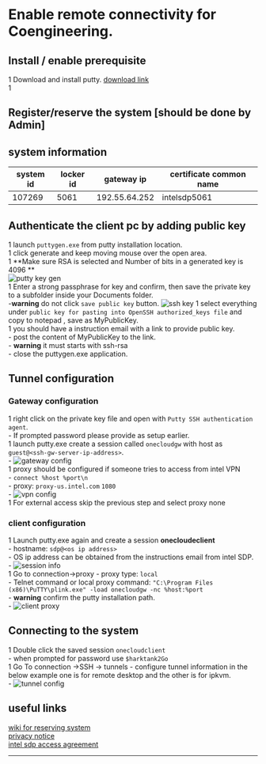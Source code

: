 # Enable remote connectivity for Coengineering.

## Install / enable prerequisite  

1 Download and install putty. [download link](https://www.putty.org/)  
1 


## Register/reserve the system [should be done by Admin]  


## system information  

system id|locker id|gateway ip|certificate common name
---------|---------|----------|-----------------------
107269   |5061     |192.55.64.252|intelsdp5061

## Authenticate the client pc by adding public key 

1 launch `puttygen.exe` from putty installation location.  
1 click generate and keep moving mouse over the open area.  
1 **Make sure RSA is selected and Number of bits in a generated key is 4096 **  
	![putty key gen](coenginneringlab/puttykeygen.PNG)  
1 Enter a strong passphrase for key and confirm, then save the private key to a subfolder inside your Documents folder.  
	-**warning** do not click `save public key` button. 
	![ssh key](coenginneringlab/puttykeygen.png)
1 select everything under `public key for pasting into OpenSSH authorized_keys file` and copy to notepad , save as MyPublicKey.  
1 you should have a instruction email with a link to provide public key.  
	- post the content of MyPublicKey to the link.  
	- **warning** it must starts with ssh-rsa  
	- close the puttygen.exe application.  

## Tunnel configuration  

### Gateway configuration

1 right click on the private key file and open with `Putty SSH authentication agent`.  
	- If prompted password please provide as setup earlier.  
1 launch putty.exe create a session called `onecloudgw` with host as `guest@<ssh-gw-server-ip-address>`.  
	- ![gateway config](coenginneringlab/onecloudgw_session.png)  
1 proxy should be configured if someone tries to access from intel VPN  
	- `connect %host %port\n`  
	- proxy: `proxy-us.intel.com`  `1080`  
	- ![vpn config](coenginneringlab/onecloudgw_session_proxy.png)  
1 For external access skip the previous step and select proxy none  
	
### client configuration

1 Launch putty.exe again and create a session **onecloudeclient**  
	- hostname: `sdp@<os ip address>`  
	- OS ip address can be obtained from the instructions email from intel SDP.  
	- ![session info](coenginneringlab/onecloudclient_session.png)  
1 Go to connection->proxy 
	- proxy type: `local`  
	- Telnet command or local proxy command: `"C:\Program Files (x86)\PuTTY\plink.exe" -load onecloudgw -nc %host:%port`  
	- **warning** confirm the putty installation path.  
	- ![client proxy](coenginneringlab/onecloudclient_proxy.png)  

## Connecting to the system  

1 Double click the saved session `onecloudclient`  
	- when prompted for password use `$harktank2Go`  
1 Go To connection ->SSH -> tunnels 
	- configure tunnel information in the below example one is for remote desktop and the other is for ipkvm.  
	- ![tunnel config](coenginneringlab/tunnel.PNG)  
  
## useful links 

[wiki for reserving system](https://wiki.ith.intel.com/display/onecloud/CCG+Cloud+FAQ#CCGCloudFAQ-HowtoReserve/ScheduleaSystemforInternalUse)  
[privacy notice](https://www.intel.com/content/www/us/en/privacy/intel-privacy-notice.html)  
[intel sdp access agreement](https://sdpconnect.intel.com/html/intel_sdp_access_agreement.htm)  


---